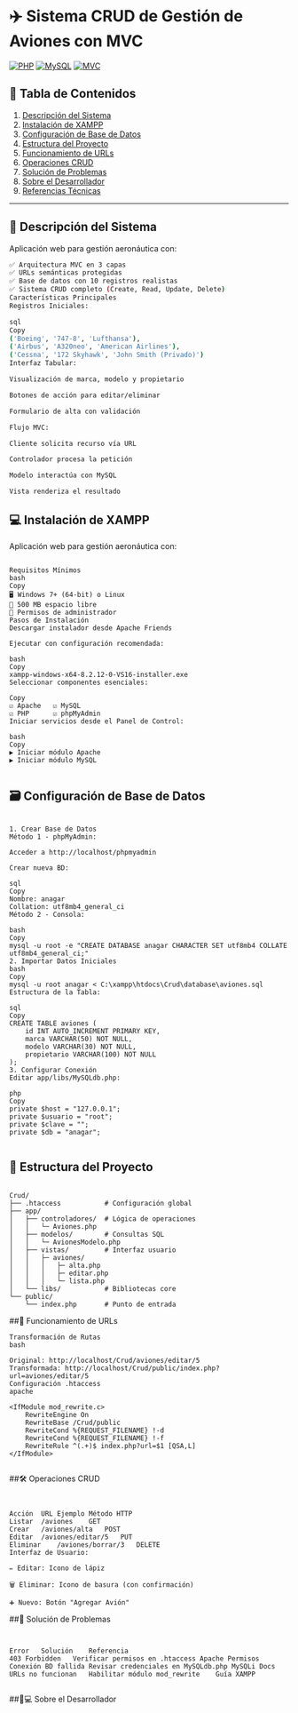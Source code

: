 # ✈️ Sistema CRUD de Gestión de Aviones con MVC

[![PHP](https://img.shields.io/badge/PHP-8.2%2B-777BB4?logo=php)](https://php.net)
[![MySQL](https://img.shields.io/badge/MySQL-8.0%2B-4479A1?logo=mysql)](https://mysql.com)
[![MVC](https://img.shields.io/badge/Architecture-MVC-00C7B7)](https://es.wikipedia.org/wiki/Modelo–vista–controlador)

## 📑 Tabla de Contenidos
1. [Descripción del Sistema](#-descripción-del-sistema)
2. [Instalación de XAMPP](#-instalación-de-xampp)
3. [Configuración de Base de Datos](#-configuración-de-base-de-datos)
4. [Estructura del Proyecto](#-estructura-del-proyecto)
5. [Funcionamiento de URLs](#-funcionamiento-de-urls)
6. [Operaciones CRUD](#-operaciones-crud)
7. [Solución de Problemas](#-solución-de-problemas)
8. [Sobre el Desarrollador](#-sobre-el-desarrollador)
9. [Referencias Técnicas](#-referencias-técnicas)

---

## 🚩 Descripción del Sistema
Aplicación web para gestión aeronáutica con:
```bash
✅ Arquitectura MVC en 3 capas
✅ URLs semánticas protegidas
✅ Base de datos con 10 registros realistas
✅ Sistema CRUD completo (Create, Read, Update, Delete)
Características Principales
Registros Iniciales:

sql
Copy
('Boeing', '747-8', 'Lufthansa'),
('Airbus', 'A320neo', 'American Airlines'),
('Cessna', '172 Skyhawk', 'John Smith (Privado)')
Interfaz Tabular:

Visualización de marca, modelo y propietario

Botones de acción para editar/eliminar

Formulario de alta con validación

Flujo MVC:

Cliente solicita recurso vía URL

Controlador procesa la petición

Modelo interactúa con MySQL

Vista renderiza el resultado


```
## 💻 Instalación de XAMPP

Aplicación web para gestión aeronáutica con:
```

Requisitos Mínimos
bash
Copy
🖥️ Windows 7+ (64-bit) o Linux
💾 500 MB espacio libre
🔧 Permisos de administrador
Pasos de Instalación
Descargar instalador desde Apache Friends

Ejecutar con configuración recomendada:

bash
Copy
xampp-windows-x64-8.2.12-0-VS16-installer.exe
Seleccionar componentes esenciales:

Copy
☑ Apache   ☑ MySQL
☑ PHP      ☑ phpMyAdmin
Iniciar servicios desde el Panel de Control:

bash
Copy
▶ Iniciar módulo Apache
▶ Iniciar módulo MySQL


```
## 🗃️ Configuración de Base de Datos
```

1. Crear Base de Datos
Método 1 - phpMyAdmin:

Acceder a http://localhost/phpmyadmin

Crear nueva BD:

sql
Copy
Nombre: anagar
Collation: utf8mb4_general_ci
Método 2 - Consola:

bash
Copy
mysql -u root -e "CREATE DATABASE anagar CHARACTER SET utf8mb4 COLLATE utf8mb4_general_ci;"
2. Importar Datos Iniciales
bash
Copy
mysql -u root anagar < C:\xampp\htdocs\Crud\database\aviones.sql
Estructura de la Tabla:

sql
Copy
CREATE TABLE aviones (
    id INT AUTO_INCREMENT PRIMARY KEY,
    marca VARCHAR(50) NOT NULL,
    modelo VARCHAR(30) NOT NULL,
    propietario VARCHAR(100) NOT NULL
);
3. Configurar Conexión
Editar app/libs/MySQLdb.php:

php
Copy
private $host = "127.0.0.1";
private $usuario = "root";
private $clave = ""; 
private $db = "anagar";


```
## 📂 Estructura del Proyecto

```

Crud/
├── .htaccess           # Configuración global
├── app/
│   ├── controladores/  # Lógica de operaciones
│   │   └─ Aviones.php
│   ├── modelos/        # Consultas SQL
│   │   └─ AvionesModelo.php
│   ├── vistas/         # Interfaz usuario
│   │   ├─ aviones/
│   │   │   ├─ alta.php
│   │   │   ├─ editar.php
│   │   │   └─ lista.php
│   └── libs/           # Bibliotecas core
└── public/
    └── index.php       # Punto de entrada

```
##🔗 Funcionamiento de URLs
```
Transformación de Rutas
bash

Original: http://localhost/Crud/aviones/editar/5
Transformada: http://localhost/Crud/public/index.php?url=aviones/editar/5
Configuración .htaccess
apache

<IfModule mod_rewrite.c>
    RewriteEngine On
    RewriteBase /Crud/public
    RewriteCond %{REQUEST_FILENAME} !-d
    RewriteCond %{REQUEST_FILENAME} !-f
    RewriteRule ^(.+)$ index.php?url=$1 [QSA,L]
</IfModule>


```
##🛠️ Operaciones CRUD

```


Acción	URL Ejemplo	Método HTTP
Listar	/aviones	GET
Crear	/aviones/alta	POST
Editar	/aviones/editar/5	PUT
Eliminar	/aviones/borrar/3	DELETE
Interfaz de Usuario:

✏️ Editar: Icono de lápiz

🗑️ Eliminar: Icono de basura (con confirmación)

➕ Nuevo: Botón "Agregar Avión"
```
##🚨 Solución de Problemas
```


Error	Solución	Referencia
403 Forbidden	Verificar permisos en .htaccess	Apache Permisos
Conexión BD fallida	Revisar credenciales en MySQLdb.php	MySQLi Docs
URLs no funcionan	Habilitar módulo mod_rewrite	Guía XAMPP


```

##👨💻 Sobre el Desarrollador
```
